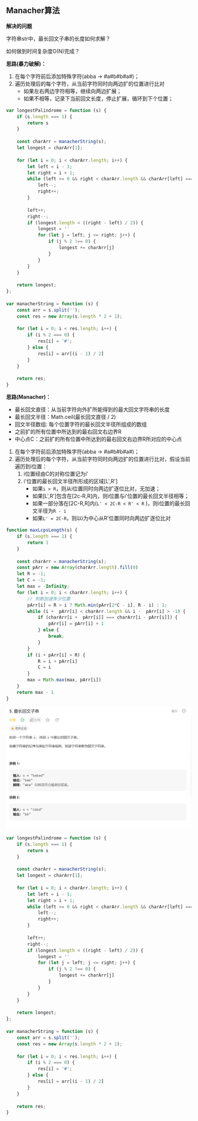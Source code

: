 ## Manacher算法

**解决的问题**

字符串str中，最长回文子串的长度如何求解？

如何做到时间复杂度O(N)完成？



**思路(暴力破解)：**

1. 在每个字符前后添加特殊字符(abba -> #a#b#b#a#)；
2. 遍历处理后的每个字符，从当前字符同时向两边扩的位置进行比对
   - 如果左右两边字符相等，继续向两边扩展；
   - 如果不相等，记录下当前回文长度，停止扩展，循环到下个位置；

```js
var longestPalindrome = function (s) {
    if (s.length === 1) {
        return s
    }

    const charArr = manacherString(s);
    let longest = charArr[1];

    for (let i = 0; i < charArr.length; i++) {
        let left = i - 1;
        let right = i + 1;
        while (left >= 0 && right < charArr.length && charArr[left] === charArr[right]) {
            left--;
            right++;
        }

        left++;
        right--;
        if (longest.length < ((right - left) / 2)) {
            longest = ''
            for (let j = left; j <= right; j++) {
                if (j % 2 !== 0) {
                    longest += charArr[j]
                }
            }
        }
    }

    return longest;
};

var manacherString = function (s) {
    const arr = s.split('');
    const res = new Array(s.length * 2 + 1);

    for (let i = 0; i < res.length; i++) {
        if (i % 2 === 0) {
            res[i] = '#';
        } else {
            res[i] = arr[(i - 1) / 2]
        }
    }

    return res;
}
```

**思路(Manacher)：**

- 最长回文直径：从当前字符向外扩所能得到的最大回文字符串的长度
- 最长回文半径：Math.ceil(最长回文直径 / 2) 
- 回文半径数组: 每个位置字符的最长回文半径所组成的数组
- 之前扩的所有位置中所达到的最右回文右边界R
- 中心点C：之前扩的所有位置中所达到的最右回文右边界R所对应的中心点
  
1. 在每个字符前后添加特殊字符(abba -> #a#b#b#a#)；
2. 遍历处理后的每个字符，从当前字符同时向两边扩的位置进行比对，假设当前遍历到i位置：
   1. i位置经由C的对称位置记为i'
   2. i'位置的最长回文半径所形成的区域[L',R']
      - 如果`i > R`，则从i位置同时向两边扩逐位比对，无加速；
      - 如果[L',R']包含在[2c-R,R]内，则i位置与i'位置的最长回文半径相等；
      - 如果一部分落在[2C-R,R]内(`L' < 2C-R < R' < R` )，则i位置的最长回文半径为`R - i`
      - 如果`L' = 2C-R`，则以i为中心从R'位置同时向两边扩逐位比对


```js
function maxLcpsLength(s) {
    if (s.length === 1) {
        return 1
    }

    const charArr = manacherString(s);
    const pArr = new Array(charArr.length).fill(0)
    let R = -1;
    let C = -1;
    let max = -Infinity;
    for (let i = 0; i < charArr.length; i++) {
        // 判断加速多少位置
        pArr[i] = R > i ? Math.min(pArr[2*C - i], R - i) : 1;
        while (i +  pArr[i] < charArr.length && i -  pArr[i] > -1) {
            if (charArr[i +  pArr[i]] === charArr[i - pArr[i]]) {
                pArr[i] = pArr[i] + 1
            } else {
                break;
            }
        }
        if (i + pArr[i] > R) {
            R = i + pArr[i]
            C = i
        }
        max = Math.max(max, pArr[i])
    }
    return max - 1
}
```


![](../../image/manancher-1.png)

```js
var longestPalindrome = function (s) {
    if (s.length === 1) {
        return s
    }

    const charArr = manacherString(s);
    let longest = charArr[1];

    for (let i = 0; i < charArr.length; i++) {
        let left = i - 1;
        let right = i + 1;
        while (left >= 0 && right < charArr.length && charArr[left] === charArr[right]) {
            left--;
            right++;
        }

        left++;
        right--;
        if (longest.length < ((right - left) / 2)) {
            longest = ''
            for (let j = left; j <= right; j++) {
                if (j % 2 !== 0) {
                    longest += charArr[j]
                }
            }
        }
    }

    return longest;
};

var manacherString = function (s) {
    const arr = s.split('');
    const res = new Array(s.length * 2 + 1);

    for (let i = 0; i < res.length; i++) {
        if (i % 2 === 0) {
            res[i] = '#';
        } else {
            res[i] = arr[(i - 1) / 2]
        }
    }

    return res;
}
```